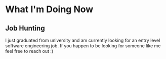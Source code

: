 # What I'm Doing Now

## Job Hunting
I just graduated from university and am currently looking for an entry level software engineering job. If you happen to be looking for someone like me feel free to reach out :)


<!-- ## OpenGL Game Engine
I've been working with OpenGL and GLFW to create some sort of game in a custom game engine. I don't really have a concrete idea of what I want to build yet. Right now I have it integrated with Dear ImGui for UI and Box2D for physics. You can look at the repository for it [here](https://github.com/typicel/opengl-game) -->
